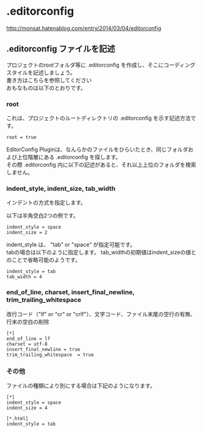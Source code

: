 # .editorconfig
http://monsat.hatenablog.com/entry/2014/03/04/editorconfig  

## .editorconfig ファイルを記述
プロジェクトのrootフォルダ等に .editorconfig を作成し、そこにコーディングスタイルを記述しましょう。  
書き方はこちらを参照してください  
おもなものは以下のとおりです。  

### root
これは、プロジェクトのルートディレクトリの .editorconfig を示す記述方法です。  
  
```
root = true  
```
  
EditorConfig Pluginは、なんらかのファイルをひらいたとき、同じフォルダおよび上位階層にある .editorconfig を探します。  
その際 .editorconfig 内に以下の記述があると、それ以上上位のフォルダを検索しません。  

### indent_style, indent_size, tab_width
インデントの方式を指定します。

以下は半角空白2つの例です。
  
```
indent_style = space
indent_size = 2
```
  
indent_style は、 "tab" or "space" が指定可能です。  
tabの場合は以下のように指定します。 tab_widthの初期値はindent_sizeの値とのことで省略可能のようです。  
  
```
indent_style = tab
tab_width = 4
```
  
### end_of_line, charset, insert_final_newline, trim_trailing_whitespace
改行コード（"lf" or "cr" or "crlf"）、文字コード、ファイル末尾の空行の有無、行末の空白の削除  
  
```
[*]
end_of_line = lf  
charset = utf-8  
insert_final_newline = true  
trim_trailing_whitespace  = true  
```
  
### その他
ファイルの種類により別にする場合は下記のようになります。  
  
```
[*]
indent_style = space
indent_size = 4

[*.html]
indent_style = tab
```